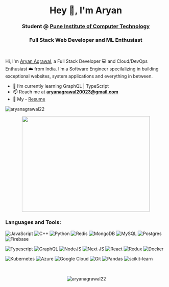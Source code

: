 <h1 align="center">Hey 👋, I'm Aryan</h1>
<h3 align="center">Student @ <a href="https://pict.edu/#"> Pune Institute of Computer Technology</a> </h3>
<h3 align="center">Full Stack Web Developer and ML Enthusiast</h3>

<br/>

Hi, I'm [Aryan Agrawal](https://aryanagrawal.in), a Full Stack Developer 💻 and Cloud/DevOps Enthusiast ☁️ from India. I’m a Software Engineer specilalizing in building exceptional websites, system applications and everything in between.

  - 🌱 I’m currently learning GraphQL | TypeScript
  - 📫 Reach me at **aryanagrawal20023@gmail.com**
  - 📝 My - [Resume](https://drive.google.com/file/d/16m3htfSKQOkwASxHpuf2lwlgTyNpmPAU/view?usp=sharing)

<p align="left"> <img src="https://komarev.com/ghpvc/?username=aryanagrawal22&label=Profile%20views&color=0e75b6&style=flat" alt="aryanagrawal22" /> </p>

<div width="100%" align="center" ><img align="center" height='300' width='400' src='https://s10.gifyu.com/images/6M8G.gif'></img></div>


<h3 align="left">Languages and Tools:</h3>

![JavaScript](https://img.shields.io/badge/javascript-%23323330.svg?style=for-the-badge&logo=javascript&logoColor=%23F7DF1E)
![C++](https://img.shields.io/badge/c++-%2300599C.svg?style=for-the-badge&logo=c%2B%2B&logoColor=white)
![Python](https://img.shields.io/badge/python-3670A0?style=for-the-badge&logo=python&logoColor=ffdd54)
![Redis](https://img.shields.io/badge/redis-%23DD0031.svg?style=for-the-badge&logo=redis&logoColor=white)
![MongoDB](https://img.shields.io/badge/MongoDB-%234ea94b.svg?style=for-the-badge&logo=mongodb&logoColor=white)
![MySQL](https://img.shields.io/badge/MySQL-00000F?style=for-the-badge&logo=mysql&logoColor=white)
![Postgres](https://img.shields.io/badge/postgres-%23316192.svg?style=for-the-badge&logo=postgresql&logoColor=white)
![Firebase](https://img.shields.io/badge/firebase-%23039BE5.svg?style=for-the-badge&logo=firebase)
<br/>

![Typescript](https://img.shields.io/badge/TypeScript-007ACC?style=for-the-badge&logo=typescript&logoColor=white)
![GraphQL](https://img.shields.io/badge/-GraphQL-E10098?style=for-the-badge&logo=graphql&logoColor=white)
![NodeJS](https://img.shields.io/badge/node.js-6DA55F?style=for-the-badge&logo=node.js&logoColor=white)
![Next JS](https://img.shields.io/badge/Next-black?style=for-the-badge&logo=next.js&logoColor=white)
![React](https://img.shields.io/badge/react-%2320232a.svg?style=for-the-badge&logo=react&logoColor=%2361DAFB)
![Redux](https://img.shields.io/badge/redux-%23593d88.svg?style=for-the-badge&logo=redux&logoColor=white)
![Docker](https://img.shields.io/badge/docker-%230db7ed.svg?style=for-the-badge&logo=docker&logoColor=white)
<br/>

![Kubernetes](https://img.shields.io/badge/kubernetes-%23326ce5.svg?style=for-the-badge&logo=kubernetes&logoColor=white)
![Azure](https://img.shields.io/badge/azure-%230072C6.svg?style=for-the-badge&logo=microsoftazure&logoColor=white)
![Google Cloud](https://img.shields.io/badge/GoogleCloud-%234285F4.svg?style=for-the-badge&logo=google-cloud&logoColor=white)
![Git](https://img.shields.io/badge/git-%23F05033.svg?style=for-the-badge&logo=git&logoColor=white)
![Pandas](https://img.shields.io/badge/pandas-%23150458.svg?style=for-the-badge&logo=pandas&logoColor=white)
![scikit-learn](https://img.shields.io/badge/scikit--learn-%23F7931E.svg?style=for-the-badge&logo=scikit-learn&logoColor=white)

<br/>


<p align="center">&nbsp;<img align="center" src="https://github-readme-stats.vercel.app/api?username=aryanagrawal22&show_icons=true&locale=en&theme=prussian" alt="aryanagrawal22" /></p>
